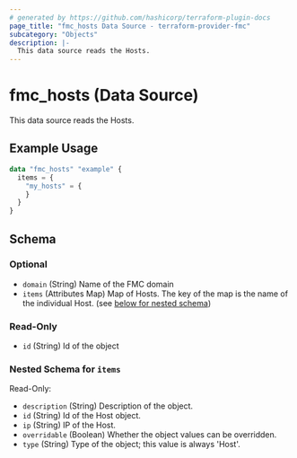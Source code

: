 ```yaml
---
# generated by https://github.com/hashicorp/terraform-plugin-docs
page_title: "fmc_hosts Data Source - terraform-provider-fmc"
subcategory: "Objects"
description: |-
  This data source reads the Hosts.
---
```


# fmc_hosts (Data Source)

This data source reads the Hosts.

## Example Usage

```terraform
data "fmc_hosts" "example" {
  items = {
    "my_hosts" = {
    }
  }
}
```

<!-- schema generated by tfplugindocs -->
## Schema

### Optional

- `domain` (String) Name of the FMC domain
- `items` (Attributes Map) Map of Hosts. The key of the map is the name of the individual Host. (see [below for nested schema](#nestedatt--items))

### Read-Only

- `id` (String) Id of the object

<a id="nestedatt--items"></a>
### Nested Schema for `items`

Read-Only:

- `description` (String) Description of the object.
- `id` (String) Id of the Host object.
- `ip` (String) IP of the Host.
- `overridable` (Boolean) Whether the object values can be overridden.
- `type` (String) Type of the object; this value is always 'Host'.
